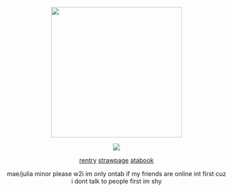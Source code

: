
  <p align="center">
  
</p>
 <p align="center">
<img src="https://static.wikia.nocookie.net/saihate-station/images/3/3c/Shion_7_okori.png/revision/latest?cb=20250316164522" data-canonical-src="(https://pbs.twimg.com/media/GYszLABX0AAIY8N?format=jpg&name=4096x4096)" width =300  />
</p>
<p align="center">
  <img src="https://komarev.com/ghpvc/?username=hamatours&label=vistors&color=bd534b">
  </p
   < div align=center>
  

  
</div>

<div align=center>
  
  
  [rentry](https://rentry.co/lacedposiontea) 
  [strawpage](https://rikkakizuki.straw.page/)
  [atabook](https://kurode.atabook.org/) 
  
  
</div>

<p align="center">
  mae/julia minor please w2i im only ontab if my friends are online int first cuz i dont talk to people first im shy
   </p

